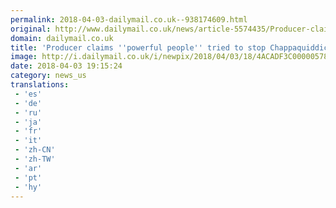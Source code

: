```yaml
---
permalink: 2018-04-03-dailymail.co.uk--938174609.html
original: http://www.dailymail.co.uk/news/article-5574435/Producer-claims-powerful-people-tried-stop-movie-Chappaquiddick-scandal.html?ITO=1490&ns_mchannel=rss&ns_campaign=1490
domain: dailymail.co.uk
title: 'Producer claims ''powerful people'' tried to stop Chappaquiddick movie'
image: http://i.dailymail.co.uk/i/newpix/2018/04/03/18/4ACADF3C00000578-0-image-a-77_1522775882511.jpg
date: 2018-04-03 19:15:24
category: news_us
translations: 
 - 'es'
 - 'de'
 - 'ru'
 - 'ja'
 - 'fr'
 - 'it'
 - 'zh-CN'
 - 'zh-TW'
 - 'ar'
 - 'pt'
 - 'hy'
---
```


